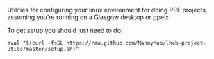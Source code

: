 Utilities for configuring your linux environment for doing PPE projects, assuming you're running on a Glasgow desktop or ppelx.

To get setup you should just need to do:

```shell
eval "$(curl -fsSL https://raw.github.com/MannyMoo/lhcb-project-utils/master/setup.sh)"
```
